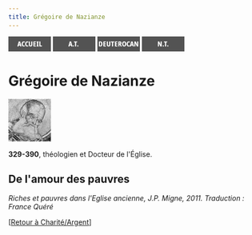 ```yaml
---
title: Grégoire de Nazianze
---
```

[<img src="/images/accueil.png">](/)
[<img src="/images/ancientestament.png">](/pages/ancientestament.html)
[<img src="/images/deuterocanoniques.png">](/pages/deuterocanoniques.html)
[<img src="/images/nouveautestament.png">](/pages/nouveautestament.html)

# Grégoire de Nazianze

[<img src="/images/gregoiredenazianze.png">](https://fr.wikipedia.org/wiki/Gr%C3%A9goire_de_Nazianze)

**329-390**, théologien et Docteur de l'Église.


## De l'amour des pauvres <a name="amour-pauvres"></a>
*Riches et pauvres dans l'Eglise ancienne, J.P. Migne, 2011. Traduction : France Quéré*



[[Retour à Charité/Argent](/pages/charite.html#argent)]